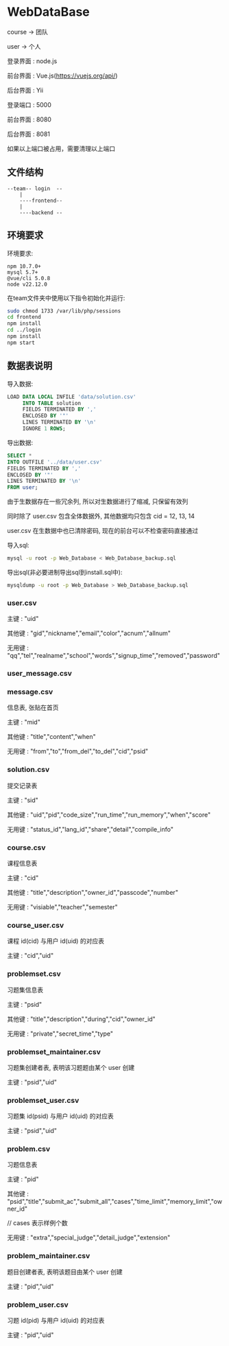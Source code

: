 # WebDataBase

course -> 团队

user   -> 个人

登录界面 : node.js

前台界面 : Vue.js(https://vuejs.org/api/)

后台界面 : Yii

登录端口 : 5000

前台界面 : 8080

后台界面 : 8081

如果以上端口被占用，需要清理以上端口

## 文件结构
```
--team-- login	--
	|		
	----frontend--
	|
	----backend	--
```

 
## 环境要求

环境要求:

```
npm 10.7.0+
mysql 5.7+
@vue/cli 5.0.8
node v22.12.0
```


在team文件夹中使用以下指令初始化并运行:

```bash
sudo chmod 1733 /var/lib/php/sessions
cd frontend
npm install
cd ../login
npm install
npm start
```

## 数据表说明

导入数据:

```sql
LOAD DATA LOCAL INFILE 'data/solution.csv'
     INTO TABLE solution
     FIELDS TERMINATED BY ',' 
     ENCLOSED BY '"'
     LINES TERMINATED BY '\n'
     IGNORE 1 ROWS;
```

导出数据:

```sql
SELECT * 
INTO OUTFILE '../data/user.csv'
FIELDS TERMINATED BY ',' 
ENCLOSED BY '"' 
LINES TERMINATED BY '\n'
FROM user;
```

由于生数据存在一些冗余列, 所以对生数据进行了缩减, 只保留有效列

同时除了 user.csv 包含全体数据外, 其他数据均只包含 cid = 12, 13, 14

user.csv 在生数据中也已清除密码, 现在的前台可以不检查密码直接通过

导入sql:

```bash
mysql -u root -p Web_Database < Web_Database_backup.sql
```

导出sql(非必要进制导出sql到install.sql中):
```bash
mysqldump -u root -p Web_Database > Web_Database_backup.sql
```


### user.csv

主键 : "uid"

其他键 : "gid","nickname","email","color","acnum","allnum"

无用键 : "qq","tel","realname","school","words","signup_time","removed","password"

### user_message.csv



### message.csv

信息表, 张贴在首页

主键 : "mid"

其他键 : "title","content","when"

无用键 : "from","to","from_del","to_del","cid","psid"

### solution.csv

提交记录表

主键 : "sid"

其他键 : "uid","pid","code_size","run_time","run_memory","when","score"

无用键 : "status_id","lang_id","share","detail","compile_info"

### course.csv

课程信息表

主键 : "cid"

其他键 : "title","description","owner_id","passcode","number"

无用键 : "visiable","teacher","semester"

### course_user.csv

课程 id(cid) 与用户 id(uid) 的对应表

主键 : "cid","uid"

### problemset.csv

习题集信息表

主键 : "psid"

其他键 : "title","description","during","cid","owner_id"

无用键 : "private","secret_time","type"

### problemset_maintainer.csv

习题集创建者表, 表明该习题题由某个 user 创建

主键 : "psid","uid"

### problemset_user.csv

习题集 id(psid) 与用户 id(uid) 的对应表

主键 : "psid","uid"

### problem.csv

习题信息表

主键 : "pid"

其他键 : "psid","title","submit_ac","submit_all","cases","time_limit","memory_limit","owner_id"

// cases 表示样例个数

无用键 : "extra","special_judge","detail_judge","extension"

### problem_maintainer.csv

题目创建者表, 表明该题目由某个 user 创建

主键 : "pid","uid"

### problem_user.csv

习题 id(pid) 与用户 id(uid) 的对应表

主键 : "pid","uid"